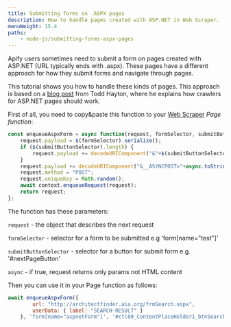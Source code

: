 ```yaml
---
title: Submitting forms on .ASPX pages
description: How to handle pages created with ASP.NET in Web Scraper.
menuWeight: 15.4
paths:
    - node-js/submitting-forms-aspx-pages
---
```


Apify users sometimes need to submit a form on pages created with ASP.NET (URL typically ends with .aspx). These pages have a different approach for how they submit forms and navigate through pages.

This tutorial shows you how to handle these kinds of pages. This approach is based on a [blog post](http://toddhayton.com/2015/05/04/scraping-aspnet-pages-with-ajax-pagination/) from Todd Hayton, where he explains how crawlers for ASP.NET pages should work.

First of all, you need to copy&paste this function to your [Web Scraper](https://apify.com/apify/web-scraper) _Page function_:

```JavaScript
const enqueueAspxForm = async function(request, formSelector, submitButtonSelector, async) {
    request.payload = $(formSelector).serialize();
    if ($(submitButtonSelector).length) {
        request.payload += decodeURIComponent("&"+$(submitButtonSelector).attr("name") + "=" + $(submitButtonSelector).attr("value"));
    }
    request.payload += decodeURIComponent("&__ASYNCPOST="+async.toString());
    request.method = "POST";
    request.uniqueKey = Math.random();
    await context.enqueueRequest(request);
    return request;
};
```

The function has these parameters:

`request` - the object that describes the next request

`formSelector` - selector for a form to be submitted e.g 'form[name="test"]'

`submitButtonSelector` - selector for a button for submit form e.g. '#nextPageButton'

`async` - if true, request returns only params not HTML content

Then you can use it in your Page function as follows:

```JavaScript
await enqueueAspxForm({
        url: "http://architectfinder.aia.org/frmSearch.aspx",
        userData: { label: "SEARCH-RESULT" }
    }, 'form[name="aspnetForm"]', '#ctl00_ContentPlaceHolder1_btnSearch', false);
```
